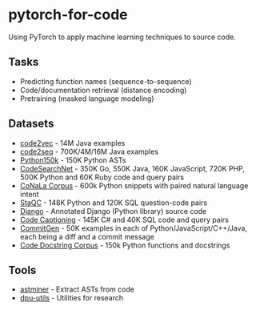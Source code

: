 # pytorch-for-code

Using PyTorch to apply machine learning techniques to source code.

## Tasks

- Predicting function names (sequence-to-sequence)
- Code/documentation retrieval (distance encoding)
- Pretraining (masked language modeling)

## Datasets

- [code2vec](https://github.com/tech-srl/code2vec) - 14M Java examples
- [code2seq](https://github.com/tech-srl/code2seq) - 700K/4M/16M Java examples
- [Python150k](https://www.sri.inf.ethz.ch/py150) - 150K Python ASTs
- [CodeSearchNet](https://github.com/github/CodeSearchNet) - 350K Go, 550K Java, 160K JavaScript, 720K PHP, 500K Python and 60K Ruby code and query pairs
- [CoNaLa Corpus](https://conala-corpus.github.io/) - 600k Python snippets with paired natural language intent
- [StaQC](https://github.com/LittleYUYU/StackOverflow-Question-Code-Dataset) - 148K Python and 120K SQL question-code pairs
- [Django](https://ahcweb01.naist.jp/pseudogen/) - Annotated Django (Python library) source code
- [Code Captioning](https://github.com/sriniiyer/codenn/) - 145K C# and 40K SQL code and query pairs
- [CommitGen](https://github.com/epochx/commitgen) - 50K examples in each of Python/JavaScript/C++/Java, each being a diff and a commit message
- [Code Docstring Corpus](https://github.com/EdinburghNLP/code-docstring-corpus) - 150k Python functions and docstrings

## Tools

- [astminer](https://github.com/JetBrains-Research/astminer) - Extract ASTs from code
- [dpu-utils](https://github.com/microsoft/dpu-utils) - Utilities for research
